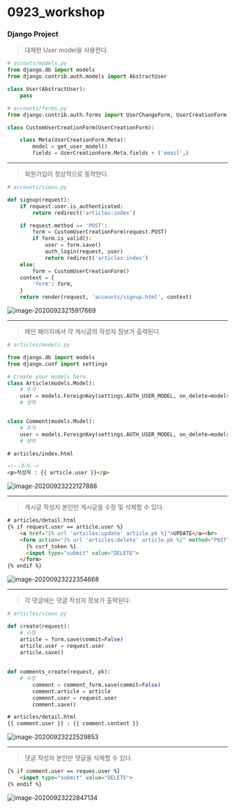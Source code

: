 # 0923_workshop

### Django Project

> 대체한 User model을 사용한다.

```python
# accouts/models.py
from django.db import models
from django.contrib.auth.models import AbstractUser

class User(AbstractUser):
    pass
```

```python
# accounts/forms.py
from django.contrib.auth.forms import UserChangeForm, UserCreationForm

class CustomUserCreationForm(UserCreationForm):

    class Meta(UserCreationForm.Meta):
        model = get_user_model()
        fields = UserCreationForm.Meta.fields + ('email',)
```



---

>회원가입이 정상적으로 동작한다.

```python
# accounts/views.py

def signup(request):
    if request.user.is_authenticated:
        return redirect('articles:index')

    if request.method == 'POST':
        form = CustomUserCreationForm(request.POST)
        if form.is_valid():
            user = form.save()
            auth_login(request, user)
            return redirect('articles:index')
    else:
        form = CustomUserCreationForm()
    context = {
        'form': form,
    }
    return render(request, 'accounts/signup.html', context)
```

![image-20200923215917669](0923_workshop.assets/image-20200923215917669.png)

---

> 메인 페이지에서 각 게시글의 작성자 정보가 출력된다.

```python
# articles/models.py

from django.db import models
from django.conf import settings

# Create your models here.
class Article(models.Model):
    # 추가
    user = models.ForeignKey(settings.AUTH_USER_MODEL, on_delete=models.CASCADE)
    # 생략


class Comment(models.Model):
    # 추가
    user = models.ForeignKey(settings.AUTH_USER_MODEL, on_delete=models.CASCADE)
    # 생략
```

```html
# articles/index.html

<!--추가-->
<p>작성자 : {{ article.user }}</p>
```

![image-20200923222127888](0923_workshop.assets/image-20200923222127888.png)

---

> 게시글 작성자 본인만 게시글을 수정 및 삭제할 수 있다.

```html
# articles/detail.html
{% if request.user == article.user %}
    <a href="{% url 'articles:update' article.pk %}">UPDATE</a><br>
    <form action="{% url 'articles:delete' article.pk %}" method="POST">
      {% csrf_token %}
      <input type="submit" value="DELETE">
    </form>
{% endif %}  
```

![image-20200923222354668](0923_workshop.assets/image-20200923222354668.png)

---

> 각 댓글에는 댓글 작성자 정보가 출력된다.

```python
# articles/views.py

def create(request):
    # 수정
    article = form.save(commit=False)
    article.user = request.user
    article.save()
    
    
def comments_create(request, pk):
    # 수정
        comment = comment_form.save(commit=False)
        comment.article = article
        comment.user = request.user
        comment.save()    
```

```html
# articles/detail.html
{{ comment.user }} : {{ comment.content }}
```

![image-20200923222529853](0923_workshop.assets/image-20200923222529853.png)

---

> 댓글 작성자 본인만 댓글을 삭제할 수 있다.

```html
{% if comment.user == reques.user %}
	<input type="submit" value="DELETE">
{% endif %}
```

![image-20200923222847134](0923_workshop.assets/image-20200923222847134.png)